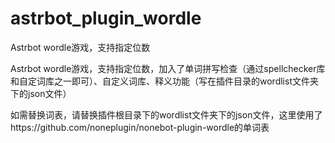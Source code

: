 # astrbot_plugin_wordle

Astrbot wordle游戏，支持指定位数

Astrbot wordle游戏，支持指定位数，加入了单词拼写检查（通过spellchecker库和自定词库之一即可）、自定义词库、释义功能（写在插件目录的wordlist文件夹下的json文件）

如需替换词表，请替换插件根目录下的wordlist文件夹下的json文件，这里使用了https://github.com/noneplugin/nonebot-plugin-wordle的单词表
